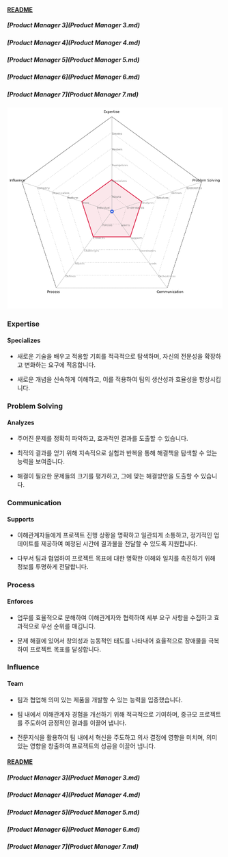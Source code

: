 
#### [README](README.md)
##### [Product Manager 3](Product Manager 3.md)

##### [Product Manager 4](Product Manager 4.md)

##### [Product Manager 5](Product Manager 5.md)

##### [Product Manager 6](Product Manager 6.md)

##### [Product Manager 7](Product Manager 7.md)

<picture>
  <img alt="Template Chart" src="charts/Product Manager 4.png">
</picture>

        
### Expertise
            
#### Specializes

* 새로운 기술을 배우고 적용할 기회를 적극적으로 탐색하며, 자신의 전문성을 확장하고 변화하는 요구에 적응합니다.

* 새로운 개념을 신속하게 이해하고, 이를 적용하여 팀의 생산성과 효율성을 향상시킵니다.
        
### Problem Solving
            
#### Analyzes

* 주어진 문제를 정확히 파악하고, 효과적인 결과를 도출할 수 있습니다.

* 최적의 결과를 얻기 위해 지속적으로 실험과 반복을 통해 해결책을 탐색할 수 있는 능력을 보여줍니다.

* 해결이 필요한 문제들의 크기를 평가하고, 그에 맞는 해결방안을 도출할 수 있습니다.

### Communication
            
#### Supports

* 이해관계자들에게 프로젝트 진행 상황을 명확하고 일관되게 소통하고, 정기적인 업데이트를 제공하여 예정된 시간에 결과물을 전달할 수 있도록 지원합니다.

* 다부서 팀과 협업하여 프로젝트 목표에 대한 명확한 이해와 일치를 촉진하기 위해 정보를 투명하게 전달합니다.

### Process
            
#### Enforces

* 업무를 효율적으로 분해하여 이해관계자와 협력하여 세부 요구 사항을 수집하고 효과적으로 우선 순위를 매깁니다.

* 문제 해결에 있어서 창의성과 능동적인 태도를 나타내어 효율적으로 장애물을 극복하여 프로젝트 목표를 달성합니다.

### Influence
            
#### Team

* 팀과 협업해 의미 있는 제품을 개발할 수 있는 능력을 입증했습니다.

* 팀 내에서 이해관계자 경험을 개선하기 위해 적극적으로 기여하며, 중규모 프로젝트를 주도하여 긍정적인 결과를 이끌어 냅니다.

* 전문지식을 활용하여 팀 내에서 혁신을 주도하고 의사 결정에 영향을 미치며, 의미 있는 영향을 창출하여 프로젝트의 성공을 이끌어 냅니다.

#### [README](README.md)
##### [Product Manager 3](Product Manager 3.md)

##### [Product Manager 4](Product Manager 4.md)

##### [Product Manager 5](Product Manager 5.md)

##### [Product Manager 6](Product Manager 6.md)

##### [Product Manager 7](Product Manager 7.md)
